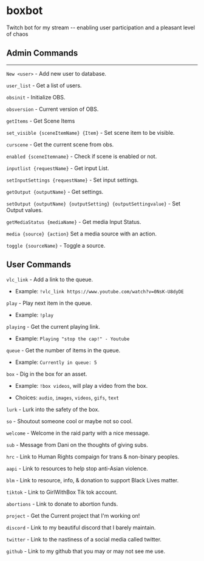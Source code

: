 # boxbot

Twitch bot for my stream -- enabling user participation and a pleasant level of chaos

## Admin Commands

---
`New <user>` - Add new user to database.

`user_list` - Get a list of users.

`obsinit` - Initialize OBS.

`obsversion` - Current version of OBS.

`getItems` - Get Scene Items

`set_visible {sceneItemName} {Item}` - Set scene item to be visible.

`curscene` - Get the current scene from obs.

`enabled {sceneItemname}` - Check if scene is enabled or not.

`inputlist {requestName}` - Get input List.

`setInputSettings {requestName}` - Set input settings.

`getOutput {outputName}` - Get settings.

`setOutput {outputName} {outputSetting} {outputSettingvalue}` - Set Output values.

`getMediaStatus {mediaName}` - Get media Input Status.

`media {source} {action}` Set a media source with an action.

`toggle {sourceName}` - Toggle a source.

## User Commands

`vlc_link` - Add a link to the queue.

- Example: `!vlc_link https://www.youtube.com/watch?v=0NsK-U8dyDE`

`play` - Play next item in the queue.

- Example: `!play`

`playing` - Get the current playing link.

- Example: `Playing "stop the cap!" - Youtube`

`queue` - Get the number of items in the queue.

- Example: `Currently in queue: 5`

`box` - Dig in the box for an asset.

- Example: `!box videos`, will play a video from the box.

- Choices: `audio`, `images`, `videos`, `gifs`, `text`

`lurk` - Lurk into the safety of the box.

`so` - Shoutout someone cool or maybe not so cool.

`welcome` - Welcome in the raid party with a nice message.

`sub` - Message from Dani on the thoughts of giving subs.

`hrc` - Link to Human Rights compaign for trans & non-binary peoples.

`aapi` - Link to resources to help stop anti-Asian violence.

`blm` - Link to resource, info, & donation to support Black Lives matter.

`tiktok` - Link to GirlWithBox Tik tok account.

`abortions` - Link to donate to abortion funds.

`project` - Get the Current project that I'm working on!

`discord` - Link to my beautiful discord that I barely maintain.

`twitter` - Link to the nastiness of a social media called twitter.

`github` - Link to my github that you may or may not see me use.
